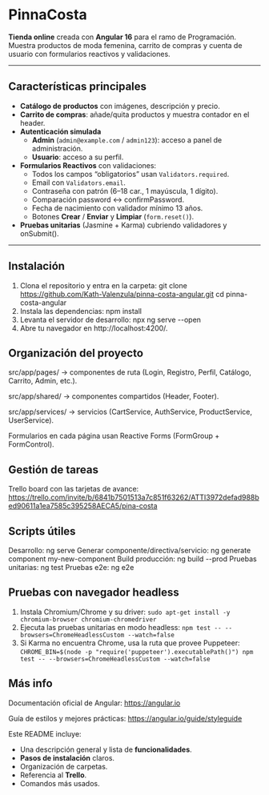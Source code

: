 # PinnaCosta

 **Tienda online** creada con **Angular 16** para el ramo de Programación. Muestra productos de moda femenina, carrito de compras y cuenta de usuario con formularios reactivos y validaciones.

---

##  Características principales

- **Catálogo de productos** con imágenes, descripción y precio.
- **Carrito de compras**: añade/quita productos y muestra contador en el header.
- **Autenticación simulada**  
  - **Admin** (`admin@example.com` / `admin123`): acceso a panel de administración.  
  - **Usuario**: acceso a su perfil.  
- **Formularios Reactivos** con validaciones:
  - Todos los campos “obligatorios” usan `Validators.required`.
  - Email con `Validators.email`.
  - Contraseña con patrón (6–18 car., 1 mayúscula, 1 dígito).
  - Comparación password ↔ confirmPassword.
  - Fecha de nacimiento con validador mínimo 13 años.
  - Botones **Crear** / **Enviar** y **Limpiar** (`form.reset()`).
- **Pruebas unitarias** (Jasmine + Karma) cubriendo validadores y onSubmit().

---

##  Instalación

1. Clona el repositorio y entra en la carpeta:
   git clone https://github.com/Kath-Valenzula/pinna-costa-angular.git
   cd pinna-costa-angular
2. Instala las dependencias:
   npm install
3. Levanta el servidor de desarrollo:
   npx ng serve --open
4. Abre tu navegador en http://localhost:4200/.


##  Organización del proyecto
  src/app/pages/ → componentes de ruta (Login, Registro, Perfil, Catálogo, Carrito, Admin, etc.).

  src/app/shared/ → componentes compartidos (Header, Footer).

  src/app/services/ → servicios (CartService, AuthService, ProductService, UserService).

  Formularios en cada página usan Reactive Forms (FormGroup + FormControl).

##  Gestión de tareas
Trello board con las tarjetas de avance:
https://trello.com/invite/b/6841b7501513a7c851f63262/ATTI3972defad988bed90611a1ea7585c395258AECA5/pina-costa

## Scripts útiles
Desarrollo:
ng serve
Generar componente/directiva/servicio:
ng generate component my-new-component
Build producción:
ng build --prod
Pruebas unitarias:
ng test
Pruebas e2e:
ng e2e

## Pruebas con navegador headless

1. Instala Chromium/Chrome y su driver:
   `sudo apt-get install -y chromium-browser chromium-chromedriver`
2. Ejecuta las pruebas unitarias en modo headless:
   `npm test -- --browsers=ChromeHeadlessCustom --watch=false`
3. Si Karma no encuentra Chrome, usa la ruta que provee Puppeteer:
   `CHROME_BIN=$(node -p "require('puppeteer').executablePath()") npm test -- --browsers=ChromeHeadlessCustom --watch=false`

## Más info
Documentación oficial de Angular: https://angular.io

Guía de estilos y mejores prácticas: https://angular.io/guide/styleguide


Este README incluye:

- Una descripción general y lista de **funcionalidades**.
- **Pasos de instalación** claros.
- Organización de carpetas.
- Referencia al **Trello**.
- Comandos más usados.


